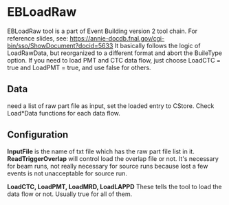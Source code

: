 # EBLoadRaw

EBLoadRaw tool is a part of Event Building version 2 tool chain.
For reference slides, see:
https://annie-docdb.fnal.gov/cgi-bin/sso/ShowDocument?docid=5633
It basically follows the logic of LoadRawData, but reorganized to a different format and abort the BuileType option. If you need to load PMT and CTC data flow, just choose LoadCTC = true and LoadPMT = true, and use false for others. 

## Data

need a list of raw part file as input, set the loaded entry to CStore.
Check Load*Data functions for each data flow.

## Configuration

**InputFile** is the name of txt file which has the raw part file list in it.
**ReadTriggerOverlap** will control load the overlap file or not. It's necessary for beam runs, not really necessary for source runs because lost a few events is not unacceptable for source run.

**LoadCTC, LoadPMT, LoadMRD, LoadLAPPD** These tells the tool to load the data flow or not. Usually true for all of them.


